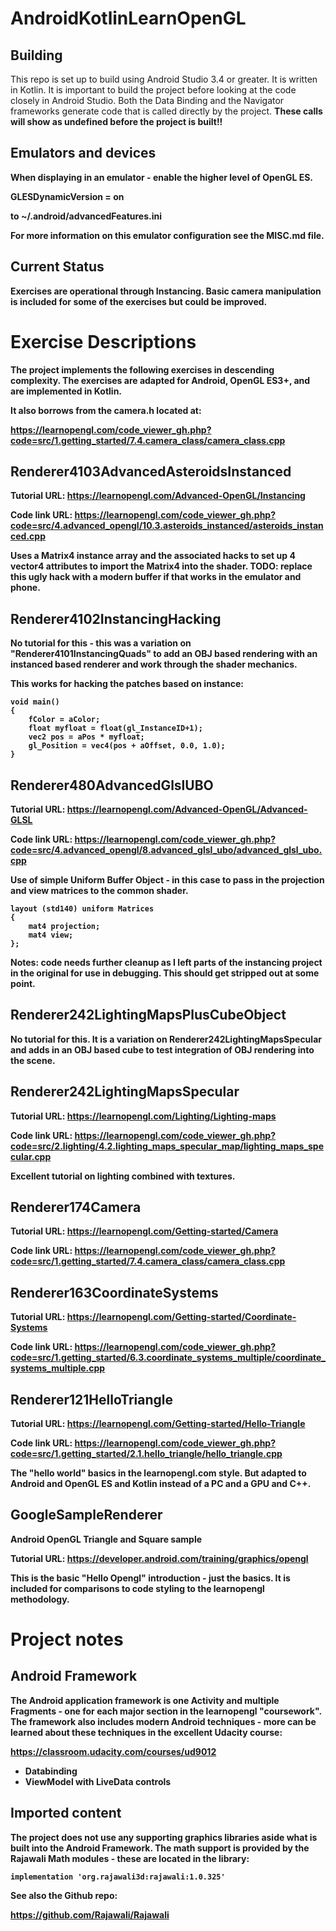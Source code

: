 AndroidKotlinLearnOpenGL
==========================

Building
--------------------
This repo is set up to build using Android Studio 3.4 or greater.   It is written
in Kotlin.  It is important to build the project before looking at the code closely 
in Android Studio.  Both the Data Binding and the Navigator frameworks generate code
that is called directly by the project.   <b>These calls will show as undefined before the
project is built!!<b>

Emulators and devices
----------------------
When displaying in an emulator - enable the higher level of OpenGL ES.

GLESDynamicVersion = on

to ~/.android/advancedFeatures.ini 

For more information on this emulator configuration see the MISC.md file.

Current Status
---------------
Exercises are operational through Instancing.  Basic camera manipulation is 
included for some of the exercises but could be improved.

Exercise Descriptions
=============

The project implements the following exercises in descending complexity.  The exercises are adapted 
for Android, OpenGL ES3+, and are implemented in Kotlin.

It also borrows from 
the camera.h located at:

https://learnopengl.com/code_viewer_gh.php?code=src/1.getting_started/7.4.camera_class/camera_class.cpp

Renderer4103AdvancedAsteroidsInstanced
--------------------------------------
Tutorial URL: https://learnopengl.com/Advanced-OpenGL/Instancing

Code link URL: https://learnopengl.com/code_viewer_gh.php?code=src/4.advanced_opengl/10.3.asteroids_instanced/asteroids_instanced.cpp

Uses a Matrix4 instance array and the associated hacks to set up 4 vector4 attributes to import the 
Matrix4 into the shader.  TODO:  replace this ugly hack with a modern buffer if that works 
in the emulator and phone.

Renderer4102InstancingHacking
-----------------------------
No tutorial for this - this was a variation on "Renderer4101InstancingQuads" to add an OBJ based 
rendering with an instanced based renderer and work through the shader mechanics.

This works for hacking the patches based on instance:

    void main()
    {
        fColor = aColor;
        float myfloat = float(gl_InstanceID+1);
        vec2 pos = aPos * myfloat;
        gl_Position = vec4(pos + aOffset, 0.0, 1.0);
    }

Renderer480AdvancedGlslUBO
--------------------------
Tutorial URL: https://learnopengl.com/Advanced-OpenGL/Advanced-GLSL

Code link URL: https://learnopengl.com/code_viewer_gh.php?code=src/4.advanced_opengl/8.advanced_glsl_ubo/advanced_glsl_ubo.cpp

Use of simple Uniform Buffer Object  - in this case to pass in the
projection and view matrices to the common shader.

    layout (std140) uniform Matrices
    {
        mat4 projection;
        mat4 view;
    };

Notes:  code needs further cleanup as I left parts of the instancing project in the
original for use in debugging.   This should get stripped out at some point.

Renderer242LightingMapsPlusCubeObject
---------------------------
No tutorial for this.  It is a variation on Renderer242LightingMapsSpecular 
and adds in an OBJ based cube to test integration of OBJ rendering into the scene.

Renderer242LightingMapsSpecular
---------------------------
Tutorial URL: https://learnopengl.com/Lighting/Lighting-maps

Code link URL: https://learnopengl.com/code_viewer_gh.php?code=src/2.lighting/4.2.lighting_maps_specular_map/lighting_maps_specular.cpp

Excellent tutorial on lighting combined with textures.

Renderer174Camera
-------------------
Tutorial URL: https://learnopengl.com/Getting-started/Camera

Code link URL: https://learnopengl.com/code_viewer_gh.php?code=src/1.getting_started/7.4.camera_class/camera_class.cpp

Renderer163CoordinateSystems
----------------------------
Tutorial URL: https://learnopengl.com/Getting-started/Coordinate-Systems

Code link URL: https://learnopengl.com/code_viewer_gh.php?code=src/1.getting_started/6.3.coordinate_systems_multiple/coordinate_systems_multiple.cpp

Renderer121HelloTriangle
-------------------------
Tutorial URL: https://learnopengl.com/Getting-started/Hello-Triangle

Code link URL: https://learnopengl.com/code_viewer_gh.php?code=src/1.getting_started/2.1.hello_triangle/hello_triangle.cpp

The "hello world" basics in the learnopengl.com style.   But adapted to Android and 
OpenGL ES and Kotlin instead of a PC and a GPU and C++.

GoogleSampleRenderer
---------------------

Android OpenGL Triangle and Square sample

Tutorial URL:  https://developer.android.com/training/graphics/opengl

This is the basic "Hello Opengl" introduction - just the basics.   It is included for
comparisons to code styling to the learnopengl methodology.

Project notes
=============

Android Framework
-----------------
The Android application framework is one Activity and multiple Fragments - one for each major section
in the learnopengl "coursework".  The framework also includes modern Android techniques - more
can be learned about these techniques in the excellent Udacity course:

https://classroom.udacity.com/courses/ud9012

- Databinding
- ViewModel with LiveData controls

Imported content
----------------
The project does not use any supporting graphics libraries aside what is built into the 
Android Framework.  The math support is provided by the Rajawali Math modules - these are 
located in the library:

    implementation 'org.rajawali3d:rajawali:1.0.325'
    
See also the Github repo:

https://github.com/Rajawali/Rajawali